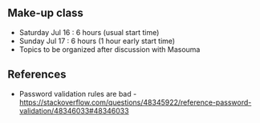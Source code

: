 ## Make-up class
- Saturday Jul 16 : 6 hours (usual start time)
- Sunday Jul 17 : 6 hours (1 hour early start time)
- Topics to be organized after discussion with Masouma

## References
- Password validation rules are bad - https://stackoverflow.com/questions/48345922/reference-password-validation/48346033#48346033